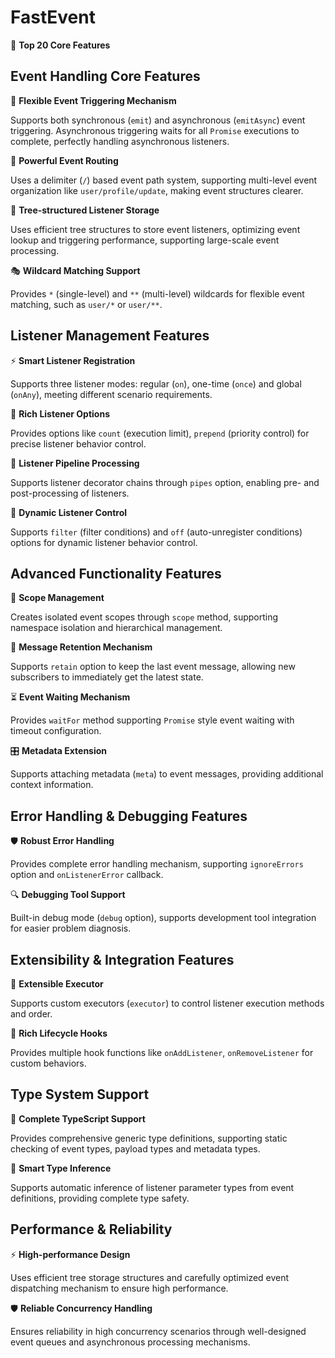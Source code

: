 # FastEvent

🌟 **Top 20 Core Features**

## Event Handling Core Features

🚀 **Flexible Event Triggering Mechanism**

Supports both synchronous (`emit`) and asynchronous (`emitAsync`) event triggering. Asynchronous triggering waits for all `Promise` executions to complete, perfectly handling asynchronous listeners.

🎯 **Powerful Event Routing**

Uses a delimiter (`/`) based event path system, supporting multi-level event organization like `user/profile/update`, making event structures clearer.

🌲 **Tree-structured Listener Storage**

Uses efficient tree structures to store event listeners, optimizing event lookup and triggering performance, supporting large-scale event processing.

🎭 **Wildcard Matching Support**

Provides `*` (single-level) and `**` (multi-level) wildcards for flexible event matching, such as `user/*` or `user/**`.

## Listener Management Features

⚡ **Smart Listener Registration**

Supports three listener modes: regular (`on`), one-time (`once`) and global (`onAny`), meeting different scenario requirements.

🎨 **Rich Listener Options**

Provides options like `count` (execution limit), `prepend` (priority control) for precise listener behavior control.

🔄 **Listener Pipeline Processing**

Supports listener decorator chains through `pipes` option, enabling pre- and post-processing of listeners.

🎪 **Dynamic Listener Control**

Supports `filter` (filter conditions) and `off` (auto-unregister conditions) options for dynamic listener behavior control.

## Advanced Functionality Features

🔢 **Scope Management**

Creates isolated event scopes through `scope` method, supporting namespace isolation and hierarchical management.

💾 **Message Retention Mechanism**

Supports `retain` option to keep the last event message, allowing new subscribers to immediately get the latest state.

⏳ **Event Waiting Mechanism**

Provides `waitFor` method supporting `Promise` style event waiting with timeout configuration.

🎛 **Metadata Extension**

Supports attaching metadata (`meta`) to event messages, providing additional context information.

## Error Handling & Debugging Features

🛡 **Robust Error Handling**

Provides complete error handling mechanism, supporting `ignoreErrors` option and `onListenerError` callback.

🔍 **Debugging Tool Support**

Built-in debug mode (`debug` option), supports development tool integration for easier problem diagnosis.

## Extensibility & Integration Features

🔌 **Extensible Executor**

Supports custom executors (`executor`) to control listener execution methods and order.

🎣 **Rich Lifecycle Hooks**

Provides multiple hook functions like `onAddListener`, `onRemoveListener` for custom behaviors.

## Type System Support

📝 **Complete TypeScript Support**

Provides comprehensive generic type definitions, supporting static checking of event types, payload types and metadata types.

🎯 **Smart Type Inference**

Supports automatic inference of listener parameter types from event definitions, providing complete type safety.

## Performance & Reliability

⚡ **High-performance Design**

Uses efficient tree storage structures and carefully optimized event dispatching mechanism to ensure high performance.

🛡 **Reliable Concurrency Handling**

Ensures reliability in high concurrency scenarios through well-designed event queues and asynchronous processing mechanisms.